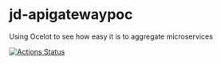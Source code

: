 # jd-apigatewaypoc
Using Ocelot to see how easy it is to aggregate microservices 

[![Actions Status](https://github.com/Bigtalljosh/jd-apigatewaypoc/workflows/master-build/badge.svg)](https://github.com/Bigtalljosh/jd-apigatewaypoc/actions)
